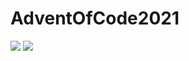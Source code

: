 # AdventOfCode2021

![](https://img.shields.io/badge/day%20📅-21-blue)
![](https://img.shields.io/badge/stars%20⭐-20-yellow)
